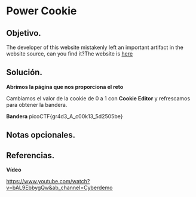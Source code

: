 # Power Cookie

## Objetivo.

The developer of this website mistakenly left an important artifact in the website source, can you find it?The website is [here](http://saturn.picoctf.net:50303/)

## Solución.

**Abrimos la página que nos proporciona el reto**

Cambiamos el valor de la cookie de 0 a 1 con **Cookie Editor** y refrescamos para obtener la bandera.

**Bandera** picoCTF{gr4d3_A_c00k13_5d2505be}

## Notas opcionales.

## Referencias.

**Vídeo**

https://www.youtube.com/watch?v=bAL9EbbygQw&ab_channel=Cyberdemo